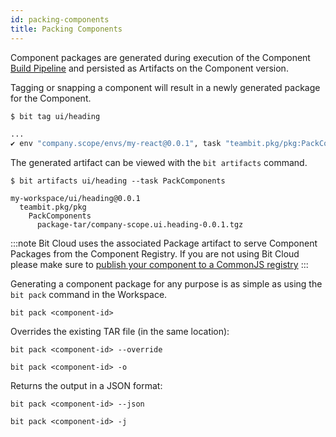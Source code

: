 ```yaml
---
id: packing-components
title: Packing Components
---
```


Component packages are generated during execution of the Component [Build Pipeline](/builder/build-pipeline) and persisted as Artifacts on the Component version.

Tagging or snapping a component will result in a newly generated package for the Component.

```bash
$ bit tag ui/heading

...
✔ env "company.scope/envs/my-react@0.0.1", task "teambit.pkg/pkg:PackComponents" has completed successfully in 1s
```

The generated artifact can be viewed with the `bit artifacts` command.

```
$ bit artifacts ui/heading --task PackComponents

my-workspace/ui/heading@0.0.1
  teambit.pkg/pkg
    PackComponents
      package-tar/company-scope.ui.heading-0.0.1.tgz
```

:::note
Bit Cloud uses the associated Package artifact to serve Component Packages from the Component Registry. If you are not using Bit Cloud please make sure to [publish your component to a CommonJS registry](/packages/publishing-to-commonjs-registries)
:::

Generating a component package for any purpose is as simple as using the `bit pack` command in the Workspace.

```shell
bit pack <component-id>
```

Overrides the existing TAR file (in the same location):

```shell
bit pack <component-id> --override

bit pack <component-id> -o
```

Returns the output in a JSON format:

```shell
bit pack <component-id> --json

bit pack <component-id> -j
```
